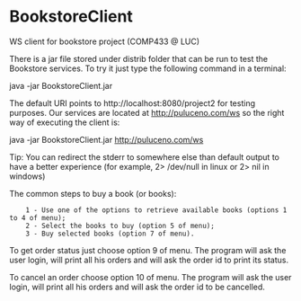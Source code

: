 BookstoreClient
===============

WS client for bookstore project (COMP433 @ LUC)

There is a jar file stored under distrib folder that can be run to test the Bookstore services. To try it just type the following command in a terminal:

java -jar BookstoreClient.jar <URI>

The default URI points to http://localhost:8080/project2 for testing purposes. Our services are located at http://puluceno.com/ws so the right way of executing the client is:

java -jar BookstoreClient.jar http://puluceno.com/ws

Tip: You can redirect the stderr to somewhere else than default output to have a better experience (for example, 2> /dev/null in linux or 2> nil in windows)

The common steps to buy a book (or books):

        1 - Use one of the options to retrieve available books (options 1 to 4 of menu);
        2 - Select the books to buy (option 5 of menu);
        3 - Buy selected books (option 7 of menu).

To get order status just choose option 9 of menu. The program will ask the user login, will print all his orders and will ask the order id to print its status.

To cancel an order choose option 10 of menu. The program will ask the user login, will print all his orders and will ask the order id to be cancelled.
